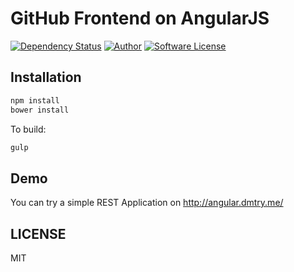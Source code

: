 GitHub Frontend on AngularJS
============================

[![Dependency Status](https://www.versioneye.com/user/projects/54cca597de7924f81a000201/badge.svg?style=flat)](https://www.versioneye.com/user/projects/54cca597de7924f81a000201)
[![Author](http://img.shields.io/badge/author-@ovr-blue.svg?style=flat-square)](https://twitter.com/ovrweb)
[![Software License](https://img.shields.io/badge/license-MIT-brightgreen.svg?style=flat-square)](LICENSE.md)

## Installation

```bash
npm install
bower install
```

To build:

```bash
gulp
```

## Demo

You can try a simple REST Application on http://angular.dmtry.me/

## LICENSE

MIT
